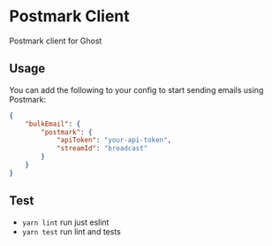 # Postmark Client

Postmark client for Ghost

## Usage

You can add the following to your config to start sending emails using Postmark:

```json
{
    "bulkEmail": {
        "postmark": {
            "apiToken": "your-api-token",
            "streamId": "broadcast"
        }
    }
}
```

## Test

- `yarn lint` run just eslint
- `yarn test` run lint and tests

